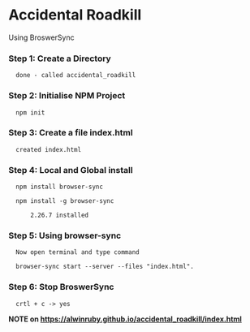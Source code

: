 # Accidental Roadkill


Using BroswerSync


### Step 1: Create a Directory

      done - called accidental_roadkill


### Step 2: Initialise NPM Project

      npm init



### Step 3: Create a file index.html

      created index.html


### Step 4: Local  and Global install

      npm install browser-sync

      npm install -g browser-sync

          2.26.7 installed

### Step 5: Using browser-sync

      Now open terminal and type command

      browser-sync start --server --files "index.html".

### Step 6: Stop BroswerSync

      crtl + c -> yes


**NOTE on https://alwinruby.github.io/accidental_roadkill/index.html**

